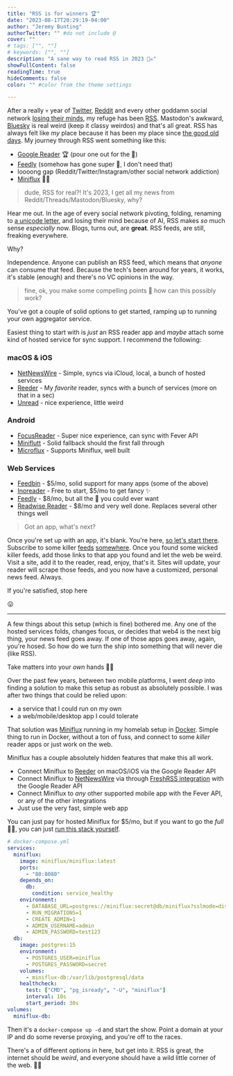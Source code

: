 ```yaml
---
title: "RSS is for winners 🏆"
date: "2023-08-17T20:29:19-04:00"
author: "Jeremy Bunting"
authorTwitter: "" #do not include @
cover: ""
# tags: ["", ""]
# keywords: ["", ""]
description: "A sane way to read RSS in 2023 🏴‍☠️"
showFullContent: false
readingTime: true
hideComments: false
color: "" #color from the theme settings

---
```

After a really 💀 year of [Twitter](https://www.theverge.com/2023/7/23/23804629/twitters-rebrand-to-x-may-actually-be-happening-soon), [Reddit](https://www.theverge.com/2023/6/8/23754183/apollo-reddit-app-shutting-down-api) and every other goddamn social network [losing their minds](https://fortune.com/2023/08/16/twitter-throttling-nyt-facebook-musk-5-second-delay/), my refuge has been [RSS](https://aboutfeeds.com/). Mastodon's awkward, [Bluesky](https://bsky.app/) is real weird (keep it classy weirdos) and that's all great. RSS has always felt like *my* place because it has been my place since [the good old days](https://en.wikipedia.org/wiki/Google_Reader). My journey through RSS went something like this:

- [Google Reader](https://www.wired.com/2013/06/why-google-reader-got-the-ax/) 🏆 (pour one out for the 🐐)
- [Feedly](https://feedly.com/) (somehow has gone super 👔, I don't need that)
- loooong gap (Reddit/Twitter/Instagram/other social network addiction)
- [Miniflux](https://miniflux.app/) 🏴‍☠️

> dude, RSS for real?! It's 2023, I get all my news from Reddit/Threads/Mastodon/Bluesky, why?

Hear me out. In the age of every social network pivoting, folding, renaming to [a unicode letter](https://www.popularmechanics.com/technology/apps/a44641211/twitter-x-unicode-symbol/), and losing their mind because of AI, RSS makes *so* much sense *especially* now. Blogs, turns out, are **great**. RSS feeds, are still, freaking everywhere.

Why?

Independence. Anyone can publish an RSS feed, which means that *anyone* can consume that feed. Because the tech's been around for years, it works, it's stable (enough) and there's no VC opinions in the way.

> fine, ok, you make some compelling points 🤣 how can this possibly work?

You've got a couple of solid options to get started, ramping up to running your own aggregator service.

Easiest thing to start with is *just* an RSS reader app and *maybe* attach some kind of hosted service for sync support. I recommend the following:

### macOS & iOS

- [NetNewsWire](https://netnewswire.com/) - Simple, syncs via iCloud, local, a bunch of hosted services
- [Reeder](https://reederapp.com/) - My *favorite* reader, syncs with a bunch of services (more on that in a sec)
- [Unread](https://apps.apple.com/us/app/unread-2/id1363637349) - nice experience, little weird

### Android

- [FocusReader](https://play.google.com/store/apps/details?id=allen.town.focus.reader&hl=en_US&gl=US) - Super nice experience, can sync with Fever API
- [Miniflutt](https://play.google.com/store/apps/details?id=be.martinelli.miniflutt) - Solid fallback should the first fall through
- [Microflux](https://play.google.com/store/apps/details?id=com.constantin.microflux) - Supports Miniflux, well built

### Web Services

- [Feedbin](https://feedbin.com/) - $5/mo, solid support for many apps (some of the above)
- [Inoreader](https://www.inoreader.com/) - Free to start, $5/mo to get fancy ✨
- [Feedly](https://feedly.com/i/welcome) - $8/mo, but all the 👔 you could ever want
- [Readwise Reader](https://readwise.io/read) - $8/mo and very well done. Replaces several other things well

> Got an app, what's next?

Once you're set up with an app, it's blank. You're here, [so let's start there](/index.xml). Subscribe to some killer [feeds](https://ooh.directory/) [somewhere](https://blogroll.org/). Once you found some wicked killer feeds, add those links to that app you found and let the web be weird. Visit a site, add it to the reader, read, enjoy, that's it. Sites will update, your reader will scrape those feeds, and you now have a customized, personal news feed. Always.

If you're satisfied, stop here

😛

---

A few things about this setup (which is fine) bothered me. Any one of the hosted services folds, changes focus, or decides that web4 is the next big thing, your news feed goes away. If one of those apps goes away, again, you're hosed. So how do we turn the ship into something that will never die (like RSS).

Take matters into your *own* hands 🏴‍☠️

Over the past few years, between two mobile platforms, I went *deep* into finding a solution to make this setup as robust as absolutely possible. I was after two things that could be relied upon:

- a service that I could run on my own
- a web/mobile/desktop app I could tolerate

That solution was [Miniflux](https://miniflux.app/) running in my homelab setup in [Docker](https://miniflux.app/docs/installation.html#docker). Simple thing to run in Docker, without a ton of fuss, and connect to some *killer* reader apps or just work on the web.

Miniflux has a couple absolutely hidden features that make this all work.

- Connect Miniflux to [Reeder](https://reederapp.com/) on macOS/iOS via the Google Reader API
- Connect Miniflux to [NetNewsWire](https://netnewswire.com/) via through [FreshRSS integration](https://github.com/Ranchero-Software/NetNewsWire/issues/2859#issuecomment-1019066748) with the Google Reader API
- Connect Miniflux to *any* other supported mobile app with the Fever API, or any of the other integrations
- Just use the very fast, simple web app
  
You can just pay for hosted Miniflux for $5/mo, but if you want to go the *full* 🏴‍☠️, you can just [run this stack yourself](https://miniflux.app/docs/installation.html#docker).

```yaml
# docker-compose.yml
services:
  miniflux:
    image: miniflux/miniflux:latest
    ports:
      - "80:8080"
    depends_on:
      db:
        condition: service_healthy
    environment:
      - DATABASE_URL=postgres://miniflux:secret@db/miniflux?sslmode=disable
      - RUN_MIGRATIONS=1
      - CREATE_ADMIN=1
      - ADMIN_USERNAME=admin
      - ADMIN_PASSWORD=test123
  db:
    image: postgres:15
    environment:
      - POSTGRES_USER=miniflux
      - POSTGRES_PASSWORD=secret
    volumes:
      - miniflux-db:/var/lib/postgresql/data
    healthcheck:
      test: ["CMD", "pg_isready", "-U", "miniflux"]
      interval: 10s
      start_period: 30s
volumes:
  miniflux-db:
```

Then it's a `docker-compose up -d` and start the show. Point a domain at your IP and do some reverse proxying, and you're off to the races.

There's a of different options in here, but get into it. RSS is great, the internet should be *weird*, and everyone should have a wild little corner of the web. 🏴‍☠️
